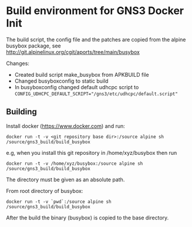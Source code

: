# Build environment for GNS3 Docker Init

The build script, the config file and the patches
are copied from the alpine busybox package,
see http://git.alpinelinux.org/cgit/aports/tree/main/busybox

Changes:
- Created build script make_busybox from APKBUILD file
- Changed busyboxconfig to static build
- In busyboxconfig changed default udhcpc script to
  `CONFIG_UDHCPC_DEFAULT_SCRIPT="/gns3/etc/udhcpc/default.script"`

## Building

Install docker (https://www.docker.com) and run:

`docker run -t -v <git repository base dir>:/source alpine sh /source/gns3_build/build_busybox`

e.g, when you install this git repository in /home/xyz/busybox then run

`docker run -t -v /home/xyz/busybox:/source alpine sh /source/gns3_build/build_busybox`

The directory must be given as an absolute path.

From root directory of busybox:

```docker run -t -v `pwd`:/source alpine sh /source/gns3_build/build_busybox```



After the build the binary (busybox) is copied to the base directory.
